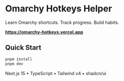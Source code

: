 # Omarchy Hotkeys Helper

Learn Omarchy shortcuts. Track progress. Build habits.

**https://omarchy-hotkeys.vercel.app**


## Quick Start

```bash
pnpm install
pnpm dev
```

Next.js 15 • TypeScript • Tailwind v4 • shadcn/ui
